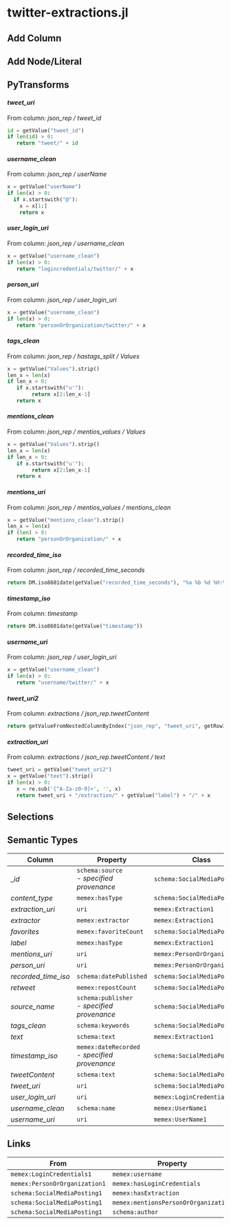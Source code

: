 # twitter-extractions.jl

## Add Column

## Add Node/Literal

## PyTransforms
#### _tweet_uri_
From column: _json_rep / tweet_id_
``` python
id = getValue("tweet_id")
if len(id) > 0:
   return "tweet/" + id
```

#### _username_clean_
From column: _json_rep / userName_
``` python
x = getValue("userName")
if len(x) > 0:
  if x.startswith("@"):
    x = x[1:]
    return x
```

#### _user_login_uri_
From column: _json_rep / username_clean_
``` python
x = getValue("username_clean")
if len(x) > 0:
   return "logincredentials/twitter/" + x
```

#### _person_uri_
From column: _json_rep / user_login_uri_
``` python
x = getValue("username_clean")
if len(x) > 0:
   return "personOrOrganization/twitter/" + x
```

#### _tags_clean_
From column: _json_rep / hastags_split / Values_
``` python
x = getValue("Values").strip()
len_x = len(x)
if len_x > 0:
   if x.startswith("u'"):
        return x[2:len_x-1]
   return x
```

#### _mentions_clean_
From column: _json_rep / mentios_values / Values_
``` python
x = getValue("Values").strip()
len_x = len(x)
if len_x > 0:
   if x.startswith("u'"):
        return x[2:len_x-1]
   return x
```

#### _mentions_uri_
From column: _json_rep / mentios_values / mentions_clean_
``` python
x = getValue("mentions_clean").strip()
len_x = len(x)
if (len) > 0:
   return "personOrOrganization/" + x
```

#### _recorded_time_iso_
From column: _json_rep / recorded_time_seconds_
``` python
return DM.iso8601date(getValue("recorded_time_seconds"), "%a %b %d %H:%M:%S UTC %Y")
```

#### _timestamp_iso_
From column: _timestamp_
``` python
return DM.iso8601date(getValue("timestamp"))
```

#### _username_uri_
From column: _json_rep / user_login_uri_
``` python
x = getValue("username_clean")
if len(x) > 0:
   return "username/twitter/" + x
```

#### _tweet_uri2_
From column: _extractions / json_rep.tweetContent_
``` python
return getValueFromNestedColumnByIndex("json_rep", "tweet_uri", getRowIndex())
```

#### _extraction_uri_
From column: _extractions / json_rep.tweetContent / text_
``` python
tweet_uri = getValue("tweet_uri2")
x = getValue("text").strip()
if len(x) > 0:
   x = re.sub('[^A-Za-z0-9]+', '', x)
   return tweet_uri + "/extraction/" + getValue("label") + "/" + x
```


## Selections

## Semantic Types
| Column | Property | Class |
|  ----- | -------- | ----- |
| __id_ | `schema:source`<BR> - _specified provenance_ | `schema:SocialMediaPosting1`|
| _content_type_ | `memex:hasType` | `schema:SocialMediaPosting1`|
| _extraction_uri_ | `uri` | `memex:Extraction1`|
| _extractor_ | `memex:extractor` | `memex:Extraction1`|
| _favorites_ | `memex:favoriteCount` | `schema:SocialMediaPosting1`|
| _label_ | `memex:hasType` | `memex:Extraction1`|
| _mentions_uri_ | `uri` | `memex:PersonOrOrganization2`|
| _person_uri_ | `uri` | `memex:PersonOrOrganization1`|
| _recorded_time_iso_ | `schema:datePublished` | `schema:SocialMediaPosting1`|
| _retweet_ | `memex:repostCount` | `schema:SocialMediaPosting1`|
| _source_name_ | `schema:publisher`<BR> - _specified provenance_ | `schema:SocialMediaPosting1`|
| _tags_clean_ | `schema:keywords` | `schema:SocialMediaPosting1`|
| _text_ | `schema:text` | `memex:Extraction1`|
| _timestamp_iso_ | `memex:dateRecorded`<BR> - _specified provenance_ | `schema:SocialMediaPosting1`|
| _tweetContent_ | `schema:text` | `schema:SocialMediaPosting1`|
| _tweet_uri_ | `uri` | `schema:SocialMediaPosting1`|
| _user_login_uri_ | `uri` | `memex:LoginCredentials1`|
| _username_clean_ | `schema:name` | `memex:UserName1`|
| _username_uri_ | `uri` | `memex:UserName1`|


## Links
| From | Property | To |
|  --- | -------- | ---|
| `memex:LoginCredentials1` | `memex:username` | `memex:UserName1`|
| `memex:PersonOrOrganization1` | `memex:hasLoginCredentials` | `memex:LoginCredentials1`|
| `schema:SocialMediaPosting1` | `memex:hasExtraction` | `memex:Extraction1`|
| `schema:SocialMediaPosting1` | `memex:mentionsPersonOrOrganization` | `memex:PersonOrOrganization2`|
| `schema:SocialMediaPosting1` | `schema:author` | `memex:PersonOrOrganization1`|
